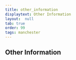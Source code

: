 ```yaml
---
title: other_information
displaytext: Other Information
layout:  null
tab: true
order: 99
tags: manchester
---
```


## Other Information

